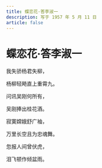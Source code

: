 ```yaml
---
title: 蝶恋花·答李淑一
description: 写于 1957 年 5 月 11 日
article: false
---
```


# 蝶恋花·答李淑一

我失骄杨君失柳，

杨柳轻飏直上重霄九。

问讯吴刚何所有，

吴刚捧出桂花酒。

寂寞嫦娥舒广袖，

万里长空且为忠魂舞。

忽报人间曾伏虎，

泪飞顿作倾盆雨。
